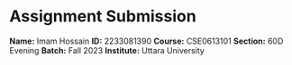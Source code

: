 # Assignment Submission

**Name:** Imam Hossain
**ID:** 2233081390
**Course:** CSE0613101
**Section:** 60D Evening
**Batch:** Fall 2023
**Institute:** Uttara University
